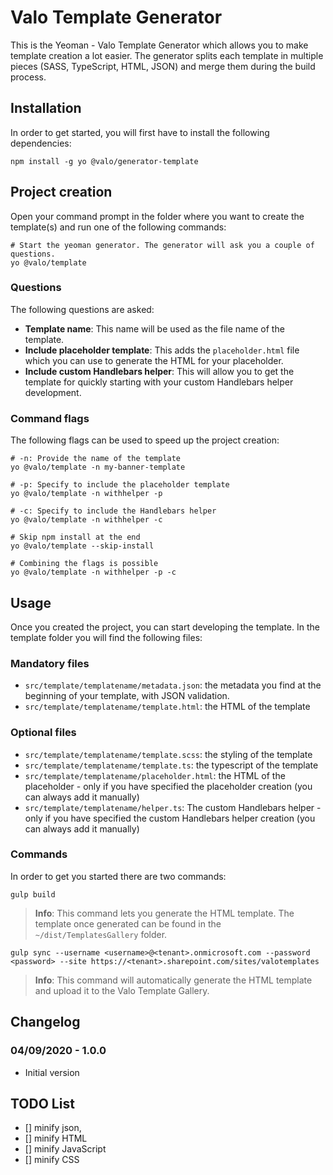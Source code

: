 # Valo Template Generator

This is the Yeoman - Valo Template Generator which allows you to make template creation a lot easier. The generator splits each template in multiple pieces (SASS, TypeScript, HTML, JSON) and merge them during the build process.

## Installation

In order to get started, you will first have to install the following dependencies:

```shell
npm install -g yo @valo/generator-template
```

## Project creation

Open your command prompt in the folder where you want to create the template(s) and run one of the following commands:

```shell
# Start the yeoman generator. The generator will ask you a couple of questions.
yo @valo/template
```

### Questions

The following questions are asked:

- **Template name**: This name will be used as the file name of the template.
- **Include placeholder template**: This adds the `placeholder.html` file which you can use to generate the HTML for your placeholder.
- **Include custom Handlebars helper**: This will allow you to get the template for quickly starting with your custom Handlebars helper development.

### Command flags

The following flags can be used to speed up the project creation:

```shell
# -n: Provide the name of the template
yo @valo/template -n my-banner-template

# -p: Specify to include the placeholder template
yo @valo/template -n withhelper -p 

# -c: Specify to include the Handlebars helper
yo @valo/template -n withhelper -c

# Skip npm install at the end
yo @valo/template --skip-install

# Combining the flags is possible
yo @valo/template -n withhelper -p -c
```

## Usage

Once you created the project, you can start developing the template. In the template folder you will find the following files:

### Mandatory files

- `src/template/templatename/metadata.json`: the metadata you find at the beginning of your template, with JSON validation.
- `src/template/templatename/template.html`: the HTML of the template 

### Optional files

- `src/template/templatename/template.scss`: the styling of the template 
- `src/template/templatename/template.ts`: the typescript of the template
- `src/template/templatename/placeholder.html`: the HTML of the placeholder - only if you have specified the placeholder creation (you can always add it manually)
- `src/template/templatename/helper.ts`: The custom Handlebars helper - only if you have specified the custom Handlebars helper creation (you can always add it manually)

### Commands

In order to get you started there are two commands:

```shell
gulp build
```

> **Info**: This command lets you generate the HTML template. The template once generated can be found in the `~/dist/TemplatesGallery` folder.

```Shell
gulp sync --username <username>@<tenant>.onmicrosoft.com --password <password> --site https://<tenant>.sharepoint.com/sites/valotemplates
```

> **Info**: This command will automatically generate the HTML template and upload it to the Valo Template Gallery.

## Changelog

### 04/09/2020 - 1.0.0

- Initial version

## TODO List

- [] minify json, 
- [] minify HTML
- [] minify JavaScript
- [] minify CSS